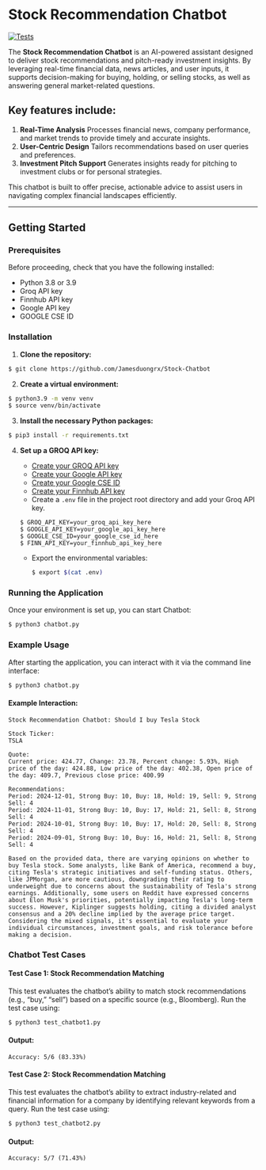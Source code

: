 # Stock Recommendation Chatbot 

[![Tests](https://github.com/Jamesduongrx/Stock-Chatbot/actions/workflows/tests.yml/badge.svg)](https://github.com/Jamesduongrx/Stock-Chatbot/actions/workflows/tests.yml)

The **Stock Recommendation Chatbot** is an AI-powered assistant designed to deliver stock recommendations and pitch-ready investment insights. By leveraging real-time financial data, news articles, and user inputs, it supports decision-making for buying, holding, or selling stocks, as well as answering general market-related questions.

## Key features include:
1.	**Real-Time Analysis**
    Processes financial news, company performance, and market trends to provide timely and accurate insights.
2.	**User-Centric Design**
    Tailors recommendations based on user queries and preferences.
3.	**Investment Pitch Support**
    Generates insights ready for pitching to investment clubs or for personal strategies.

This chatbot is built to offer precise, actionable advice to assist users in navigating complex financial landscapes efficiently.

---

## Getting Started

### Prerequisites

Before proceeding, check that you have the following installed:

- Python 3.8 or 3.9
- Groq API key
- Finnhub API key
- Google API key
- GOOGLE CSE ID

### Installation
1. **Clone the repository:**

```bash
$ git clone https://github.com/Jamesduongrx/Stock-Chatbot
```

2. **Create a virtual environment:**

```bash
$ python3.9 -m venv venv
$ source venv/bin/activate
```

3. **Install the necessary Python packages:**

```bash
$ pip3 install -r requirements.txt
```

4. **Set up a GROQ API key:**
    - [Create your GROQ API key](https://groq.com/)
    - [Create your Google API key](https://cloud.google.com/docs/authentication/api-keys)
    - [Create your Google CSE ID](https://programmablesearchengine.google.com/about/)
    - [Create your Finnhub API key](https://finnhub.io/)
    - Create a `.env` file in the project root directory and add your Groq API key.
    
    ```env
    $ GROQ_API_KEY=your_groq_api_key_here
    $ GOOGLE_API_KEY=your_google_api_key_here
    $ GOOGLE_CSE_ID=your_google_cse_id_here
    $ FINN_API_KEY=your_finnhub_api_key_here
    ```

    - Export the environmental variables:

        ```bash
        $ export $(cat .env)
        ```

### Running the Application
Once your environment is set up, you can start Chatbot:

```bash
$ python3 chatbot.py
```

### Example Usage
After starting the application, you can interact with it via the command line interface:

```bash
$ python3 chatbot.py
```

#### Example Interaction:

```
Stock Recommendation Chatbot: Should I buy Tesla Stock

Stock Ticker:
TSLA

Quote:
Current price: 424.77, Change: 23.78, Percent change: 5.93%, High price of the day: 424.88, Low price of the day: 402.38, Open price of the day: 409.7, Previous close price: 400.99

Recommendations: 
Period: 2024-12-01, Strong Buy: 10, Buy: 18, Hold: 19, Sell: 9, Strong Sell: 4
Period: 2024-11-01, Strong Buy: 10, Buy: 17, Hold: 21, Sell: 8, Strong Sell: 4
Period: 2024-10-01, Strong Buy: 10, Buy: 17, Hold: 20, Sell: 8, Strong Sell: 4
Period: 2024-09-01, Strong Buy: 10, Buy: 16, Hold: 21, Sell: 8, Strong Sell: 4

Based on the provided data, there are varying opinions on whether to buy Tesla stock. Some analysts, like Bank of America, recommend a buy, citing Tesla's strategic initiatives and self-funding status. Others, like JPMorgan, are more cautious, downgrading their rating to underweight due to concerns about the sustainability of Tesla's strong earnings. Additionally, some users on Reddit have expressed concerns about Elon Musk's priorities, potentially impacting Tesla's long-term success. However, Kiplinger suggests holding, citing a divided analyst consensus and a 20% decline implied by the average price target. Considering the mixed signals, it's essential to evaluate your individual circumstances, investment goals, and risk tolerance before making a decision.
```

### Chatbot Test Cases

#### Test Case 1: Stock Recommendation Matching

This test evaluates the chatbot’s ability to match stock recommendations (e.g., “buy,” “sell”) based on a specific source (e.g., Bloomberg). Run the test case using:

```bash
$ python3 test_chatbot1.py
```

#### Output:

```
Accuracy: 5/6 (83.33%)
```

#### Test Case 2: Stock Recommendation Matching

This test evaluates the chatbot’s ability to extract industry-related and financial information for a company by identifying relevant keywords from a query. Run the test case using:

```bash
$ python3 test_chatbot2.py
```

#### Output:

```
Accuracy: 5/7 (71.43%)
```
